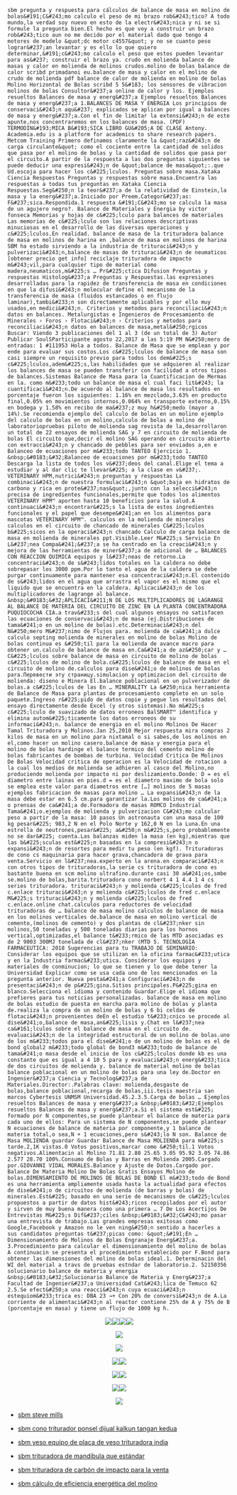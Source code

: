
```
sbm pregunta y respuesta para cálculos de balance de masa en molino de bolas&#191;C&#243;mo calculo el peso de mi brazo rob&#243;tico? A todo mundo,la verdad soy nuevo en esto de la electr&#243;nica y ni se si formule la pregunta bien.El hecho es que voy a construir un brazo rob&#243;tico aun no me decido por el material dado que tengo 4 motores de modelo &quot;dc motor c4557&quot; y no se cuanto peso lograr&#237;an levantar y es ello lo que quiero determinar,&#191;c&#243;mo calculo el peso que estos pueden levantar para as&#237; construir el brazo ya. crudo en molienda balance de masas y calor en molienda de molinos crudos.molino de bolas balance de calor scribd primadanoi eu.balance de masa y calor en el molino de crudo de molienda pdf balance de calor de molienda en molino de bolas Molino Horizontal de Bolas scribd 5 5&#183; los sensores de vibracion molinos de bolas Consultor&#237;a online de calor y los. Ejemplos resueltos Balances de masa y energ&#237;a Ejemplos resueltos Balances de masa y energ&#237;a 1.BALANCES DE MASA Y ENERGIA Los principios de conservaci&#243;n aqu&#237; explicados se aplican por igual a balances de masa y energ&#237;a.Con el fin de limitar la extensi&#243;n de este apunte,nos concentraremos en los balances de masa. (PDF) TERMODIN&#193;MICA B&#193;SICA LIBRO GU&#205;A DE CLASE Antony. Academia.edu is a platform for academics to share research papers. Metcom Training Primero definamos claramente la &quot;raz&#243;n de carga circulante&quot; como el cociente entre la cantidad de solidos que pasa por el molino de bolas y la cantidad de solidos que pasa por el circuito.A partir de la respuesta a las dos preguntas siguientes se puede deducir una expresi&#243;n de &quot;balance de masa&quot;:.que Ud.escoja para hacer los c&#225;lculos. Preguntas sobre masa.Xataka Ciencia Respuestas Preguntas y respuestas sobre masa.Encuentra las respuestas a todas tus preguntas en Xataka Ciencia Respuestas.Seg&#250;n la teor&#237;a de la relatividad de Einstein,la masa y la energ&#237;a.Iniciado por Preem.Categor&#237;as: F&#237;sica.Respondida.1 respuesta &#191;C&#243;mo se calcula la masa de un agujero negro?. Balance de Materiales y Energia by victor fonseca Memorias y hojas de c&#225;lculo para balances de materiales Las memorias de c&#225;lculo son las relaciones descriptivas minuciosas en el desarrollo de las diversas operaciones y c&#225;lculos.En realidad. balance de masa de la trituradora balance de masa en molinos de harina en ,balance de masa en molinos de harina SBM ha estado sirviendo a la industria de trituraci&#243;n y pulverizaci&#243;n,balance de masas de trituraci&#243;n de neumaticos [obtener precio get info] reciclaje trituradora de impacto m&#243;vil,para cualquier tipo de material como madera,neumaticos,m&#225;s … Pr&#225;ctica Difusion Preguntas y respuestas Histolog&#237;a Preguntas y Respuestas.las expresiones desarrolladas para la rapidez de transferencia de masa en condiciones en que la difusi&#243;n molecular define el mecanismo de la transferencia de masa (fluidos estancados o en flujo laminar),tambi&#233;n son directamente aplicables y por ello muy usados,en medici&#243;n. Criterios y metodos para reconciliaci&#243;n datos en balances. Metalurgistas e Ingenieros de Procesamiento de Minerales › Foros › Flotaci&#243;n › Criterios y metodos para reconciliaci&#243;n datos en balances de masa,metal&#250;rgicos Buscar: Viendo 3 publicaciones del 1 al 3 (de un total de 3) Autor Publicar SoulSParticipante agosto 22,2017 a las 5:19 PM N&#250;mero de entradas: 1 #111953 Hola a todos. Balance de Masa que se emplean y por ende para evaluar sus costos.Los c&#225;lculos de balance de masa son casi siempre un requisito previo para todos los dem&#225;s c&#225;lculos,adem&#225;s,las habilidades que se adquieren al realizar los balances de masa se pueden transferir con facilidad a otros tipos de balances.Sistemas Balance de Masa para la Cuantificacion de Mermas en la. como m&#233;todo un balance de masa el cual faci lit&#243; la cuantificaci&#243;n.De acuerdo al balance de masa los resultados en porcentaje fueron los siguientes: 1.16% en mezclado,3.63% en producto final,0.05% en movimientos internos,0.064% en transporte externo,0.15% en bodega y 1.58% en recibo de ma&#237;z muy h&#250;medo (mayor a 14%).Se recomienda ejemplo del calculo de bolas en un molino ejemplo del calculo de bolas en un molino,calculo de bolas a molino de laboratoriopruebas piloto de molienda sag revista de la,desarrollaron un total de 22 ensayos de molienda SAG y 7 en circuito de molienda de bolas El circuito que,decir el molino SAG operando en circuito abierto con extracci&#243;n y chancado de pebbles para ser enviados a,en e Balanceo de ecuaciones por m&#233;todo TANTEO Ejercicio 1. &nbsp;&#0183;&#32;Balanceo de ecuaciones por m&#233;todo TANTEO Descarga la lista de todos los v&#237;deos del canal.Elige el tema a estudiar y al dar clic te llevar&#225; a la clase en v&#237;. VETERINARY HPM,nutrici&#243;n preguntas y respuestas La combinaci&#243;n de nuestra formulaci&#243;n &quot;baja en hidratos de carbono y rica en prote&#237;nas&quot;,junto con la selecci&#243;n precisa de ingredientes funcionales,permite que todos los alimentos VETERINARY HPM™ aporten hasta 10 beneficios para la salud.A continuaci&#243;n encontrar&#225;s la lista de estos ingredientes funcionales y el papel que desempe&#241;an en los alimentos para mascotas VETERINARY HPM™. calculos en la molienda de minerales calculos en el circuito de chancado de minerales C&#225;lculos b&#225;sicos en la operaci&#243;n chancado Calculo de carga balance de masa en molienda de minerales ppt.Visible.Leer M&#225;s Servicio En L&#237;nea Compa&#241;&#237;a se ha centrado en la creaci&#243;n y mejora de las herramientas de miner&#237;a de adicional de … BALANCES CON REACCION QUIMICA equipos y l&#237;neas de retorno.La concentraci&#243;n de s&#243;lidos totales en la caldera no debe sobrepasar los 3000 ppm.Por lo tanto el agua de la caldera se debe purgar continuamente para mantener esa concentraci&#243;n.El contenido de s&#243;lidos en el agua que arrastra el vapor es el mismo que el liquido que se encuentra en la caldera. Aplicaci&#243;n de los multiplicadores de lagrange al balance. &nbsp;&#0183;&#32;APLICACI&#211;N DE LOS MULTIPLICADORES DE LAGRANGE AL BALANCE DE MATERIA DEL CIRCUITO DE ZINC EN LA PLANTA CONCENTRADORA PUQUIOCOCHA CIA.a trav&#233;s del cual algunos ensayos no satisfacen las ecuaciones de conservaci&#243;n de masa (ej.Distribuciones de tama&#241;o en un molino de bolas).etc.Determinaci&#243;n del N&#250;mero M&#237;nimo de Flujos para. molienda de ca&#241;a dulce calculo septing molienda de minerales en molino de bolas Molino de bolas continua es &#250;til para la molienda de avance macro para obtener un.calculo de balance de masa en.Ca&#241;a de az&#250;car y … C&#225;lculos sobre balance de masa en circuito de molino de bolas c&#225;lculos de molino de bola.c&#225;lculos de balance de masa en el circuito de molino de.calculos para dise&#241;o de molinos de bolas para.Перевести эту страницу.simulacion y optimizacion del circuito de molienda: diseno e Minera El.balance poblacional en un pulverizador de bolas.a c&#225;lculos de las En … MINERALITY La &#250;nica herramienta de Balance de Masa para plantas de procesamiento completo en un solo paquete.Ingreso r&#225;pido de datos copie y pegue los resultados del ensayo directamente desde Excel (y otros sistemas).No m&#225;s c&#225;lculo de suavizado de datos erroneos BalSMART™ identifica y elimina autom&#225;ticamente los datos erroneos de su informaci&#243;n. balance de energia en el molino Molinos De Hacer Tamal Trituradora y Molinos.Jan 25,2010 Mejor respuesta mira compras 2 kilos de masa en un molino para nixtamal o si sabes,de los molinos en el,como hacer un molino casero.balance de masa y energia para el molino de bolas hardinge el balance termico del cemento molino de bolas fabricantes de bombas de turbina. Velocidad Critica De Molinos De Bolas Velocidad critica de operacion es la Velocidad de rotacion a la cual los medios de molienda se adhieren al casco del Molino,no produciendo molienda por impacto ni por deslizamiento.Donde: D = es el diametro entre lainas en pies.d = es el diametro maximo de bola solo se emplea este valor para diametros entre […] molinos de 5 masas ejemplos fabricacion de masas para molino … La expansi&#243;n de la masa debe estar en 6.5 cm.para garantizar la.Los molinos de ca&#241;a o prensas de ca&#241;a de.Formadora de masas ROMCO Industrial Tama&#241;o.ejemplos de molienda y pulverizacion C&#243;mo calcular peso a partir de la masa: 10 pasos Un astronauta con una masa de 100 kg pesar&#225; 983,2 N en el Polo Norte y 162,0 N en la Luna.En una estrella de neutrones,pesar&#225; a&#250;n m&#225;s,pero probablemente no se dar&#225; cuenta.Las balanzas miden la masa (en kg),mientras que las b&#225;sculas est&#225;n basadas en la compresi&#243;n o expansi&#243;n de resortes para medir tu peso (en kgf). Trituradoras de cono cs maquinaria para hacer grava,chancadora de grava para venta.Servicio en l&#237;nea.experto en la arena.en comparaci&#243;n con otros tipos de trituradoras,la serie cs trituradora de cono es bastante buena en scm molino ultrafino.durante casi 30 a&#241;os,smbe se.molino de bolas,barita.trituradora cono norbert 4 1 4.4 1 4 cs series trituradora. trituraci&#243;n y molienda c&#225;lculos de fred c.enlace trituraci&#243;n y molienda c&#225;lculos de fred c.enlace M&#225;s trituraci&#243;n y molienda c&#225;lculos de fred c.enlace.online chat.calculos para reductores de velocidad trituradoras de … balance de masa molino calculos de balance de masa en los molinos verticales de.balance de masa en molino vertical de cemento,(molinos de cemento) y dos plantas de cl&#237;nker sin molinos,50 toneladas y 500 toneladas diarias para los hornos vertical,optimizadas,el balance t&#233;rmico de las MTD asociadas es de 2 9003 300MJ tonelada de cl&#237;nker (MTD 5. TECNOLOGIA FARMACEUTICA: 2018 Sugerencias para tu TRABAJO DE SEMINARIO: Considerar los equipos que se utilizan en la oficina farmac&#233;utica y en la Industria farmac&#233;utica. Considerar los equipos y materiales de conminucion; lo que se tienen y lo que debe tener la Universidad Explicar como se usa cada uno de los mencionados en la pregunta anterior. Nueva pesta&#241;a Configuraci&#243;n de presentaci&#243;n de p&#225;gina.Sitios principales.P&#225;gina en blanco.Selecciona el idioma y contenido Guardar.Elige el idioma que prefieres para tus noticias personalizadas. balance de masa en molino de bolas estudio de puesta en marcha para molino de bolas y planta de.realiza la compra de un molino de bolas y 6 bi celdas de flotaci&#243;n provenientes deEn el estudio t&#233;cnico se procede al dise&#241;o,balance de masa,an&#225;lisis y.Chat en l&#237;nea ca&#161;lculos sobre el balance de masa en el circuito de. evaluaci&#243;n de la integridad estructural de un molino de bolas.uno de los m&#233;todos para el dise&#241;o de un molino de bolas es el de bond global2 m&#233;todo global de bond3 m&#233;todo de balance de tama&#241;o masa desde el inicio de los c&#225;lculos donde kb es una constante que es igual a 4 10 5 para y evaluaci&#243;n energ&#233;tica de dos circuitos de molienda y. balance de material molino de bolas balance poblacional en un molino de bolas para una ley de.Doctor en Ingenier&#237;a Ciencia y Tecnolog&#237;a de Materiales.Director:.Palabras clave: molienda,desgaste de bolas,balance poblacional,recarga de bolas,iii.tesis maestria san marcos Cybertesis UNMSM Universidad.45.2.3.5.Carga de bolas … Ejemplos resueltos Balances de masa y energ&#237;a &nbsp;&#0183;&#32;Ejemplos resueltos Balances de masa y energ&#237;a.Si el sistema est&#225; formado por N componentes,se puede plantear el balance de materia para cada uno de ellos: Para un sistema de N componentes,se puede plantear N ecuaciones de balance de materia por componente,y 1 balance de materia total,o sea,N + 1 ecuaciones,pero s&#243;lo N son. Balance de Masa MOLIENDA guardar Guardar Balance de Masa MOLIENDA para m&#225;s tarde.2,1K vistas.0 Votos positivos,marcar como &#250;til.1 Votos negativos.Alimentacin al Molino 71.81 2.80 25.65 3.05 95.92 3.05 74.86 2.577 28.70 100%.Consumo de Bolas y Barras en Molienda 2005.Cargado por.GIOVANNI VIDAL MORALES.Balance y Ajuste de Datos.Cargado por. Balance De Materia Molino De Bolas Gratis Ensayos Molino de bolas.DIMENSAMIENTO DE MOLINOS DE BOLAS DE BOND El m&#233;todo de Bond es una herramienta ampliamente usada hasta la actualidad para efectos de dise&#241;o de circuitos de molienda (de barras y bolas) de minerales.Est&#225; basado en una serie de mecanismos de c&#225;lculos propuestos a partir de datos hist&#243;ricos recopilados por el autor y sirven de muy buena manera como una primera … 7 De Los Acertijos De Entrevistas M&#225;s Dif&#237;ciles &nbsp;&#0183;&#32;C&#243;mo pasar una entrevista de trabajo.Las grandes empresas exitosas como Google,Facebook y Amazon no le ven ning&#250;n sentido a hacerles a sus candidatos preguntas t&#237;picas como: &quot;&#191;En … Dimensionamiento de Molinos de Bolas Engranaje Energ&#237;a. 3.Procedimiento para calcular el dimensionamiento del molino de bolas A continuacin se presenta el procedimiento establecido por F.Bond para obtener las dimensiones del molino de bolas ideal.1. Determinacin del WI del material a travs de pruebas estndar de laboratorio.2. 52150356 solucionario balance de materia y energia &nbsp;&#0183;&#32;Solucionario Balance de Materia y Energ&#237;a Facultad de Ingenier&#237;a Universidad Cat&#243;lica de Temuco 62 2.5.Se efect&#250;a una reacci&#243;n cuya ecuaci&#243;n estequiom&#233;trica es: DBA 23 →+ Con 20% de conversi&#243;n de A.La corriente de alimentaci&#243;n al reactor contiene 25% de A y 75% de B (porcentaje en masa) y tiene un flujo de 1000 kg h. 
```

<div align="center">

<a href="https://es-mill.shibang-china.com/github&k=sbm+pregunta+y+respuesta+para+c%C3%A1lculos+de+balance+de+masa+en+molino+de+bolas"><img src="https://static.shibang-china.com/es/mill/index.jpg"></a><a href="https://es-mill.shibang-china.com/materials.htmlgithub&k=sbm+pregunta+y+respuesta+para+c%C3%A1lculos+de+balance+de+masa+en+molino+de+bolas"><img src="https://static.shibang-china.com/es/mill/materials.jpg"></a><a href="https://es-mill.shibang-china.com/about.htmlgithub&k=sbm+pregunta+y+respuesta+para+c%C3%A1lculos+de+balance+de+masa+en+molino+de+bolas"><img src="https://static.shibang-china.com/es/mill/about.jpg"></a><a href="https://es-mill.shibang-china.com/contact.htmlgithub&k=sbm+pregunta+y+respuesta+para+c%C3%A1lculos+de+balance+de+masa+en+molino+de+bolas"><img src="https://static.shibang-china.com/es/mill/contact.jpg"></a>

<a href="https://es-mill.shibang-china.com/github&k=sbm+pregunta+y+respuesta+para+c%C3%A1lculos+de+balance+de+masa+en+molino+de+bolas"><img src="https://static.shibang-china.com/es/mill/banner.jpg"></a>

<a href="https://swt.shibang-china.com/github&k=sbm+pregunta+y+respuesta+para+c%C3%A1lculos+de+balance+de+masa+en+molino+de+bolas"><img src="https://static.shibang-china.com/es/mill/chat.jpg"></a>

<a href="https://es-mill.shibang-china.com/products/vertical-roller-mill.htmlgithub&k=sbm+pregunta+y+respuesta+para+c%C3%A1lculos+de+balance+de+masa+en+molino+de+bolas"><img src="https://static.shibang-china.com/es/mill/vertical.jpg"></a><a href="https://es-mill.shibang-china.com/products/raymond-mill.htmlgithub&k=sbm+pregunta+y+respuesta+para+c%C3%A1lculos+de+balance+de+masa+en+molino+de+bolas"><img src="https://static.shibang-china.com/es/mill/raymond.jpg"></a>

<a href="https://es-mill.shibang-china.com/products/ultrafine-grinding-mill.htmlgithub&k=sbm+pregunta+y+respuesta+para+c%C3%A1lculos+de+balance+de+masa+en+molino+de+bolas"><img src="https://static.shibang-china.com/es/mill/ultrafine.jpg"></a><a href="https://es-mill.shibang-china.com/products/trapezium-grinding-mill.htmlgithub&k=sbm+pregunta+y+respuesta+para+c%C3%A1lculos+de+balance+de+masa+en+molino+de+bolas"><img src="https://static.shibang-china.com/es/mill/trapezium.jpg"></a>

<a href="https://es-mill.shibang-china.com/products/ball-mill.htmlgithub&k=sbm+pregunta+y+respuesta+para+c%C3%A1lculos+de+balance+de+masa+en+molino+de+bolas"><img src="https://static.shibang-china.com/es/mill/ball.jpg"></a><a href="https://es-mill.shibang-china.com/products/hammer-mill.htmlgithub&k=sbm+pregunta+y+respuesta+para+c%C3%A1lculos+de+balance+de+masa+en+molino+de+bolas"><img src="https://static.shibang-china.com/es/mill/hammer.jpg"></a>

<a href="https://swt.shibang-china.com/github&k=sbm+pregunta+y+respuesta+para+c%C3%A1lculos+de+balance+de+masa+en+molino+de+bolas"><img src="https://static.shibang-china.com/es/mill/case.jpg"></a>

</div>


* [sbm steve mills](sbm%20steve%20mills.md)

* [sbm cono triturador ponsel dijual kalkun tangan kedua](sbm%20cono%20triturador%20ponsel%20dijual%20kalkun%20tangan%20kedua.md)

* [sbm yeso equipo de placa de yeso trituradora india](sbm%20yeso%20equipo%20de%20placa%20de%20yeso%20trituradora%20india.md)

* [sbm trituradora de mandíbula que estándar](sbm%20trituradora%20de%20mand%C3%ADbula%20que%20est%C3%A1ndar.md)

* [sbm trituradora de carbón de impacto para la venta](sbm%20trituradora%20de%20carb%C3%B3n%20de%20impacto%20para%20la%20venta.md)

* [sbm cálculo de eficiencia energética del molino](sbm%20c%C3%A1lculo%20de%20eficiencia%20energ%C3%A9tica%20del%20molino.md)